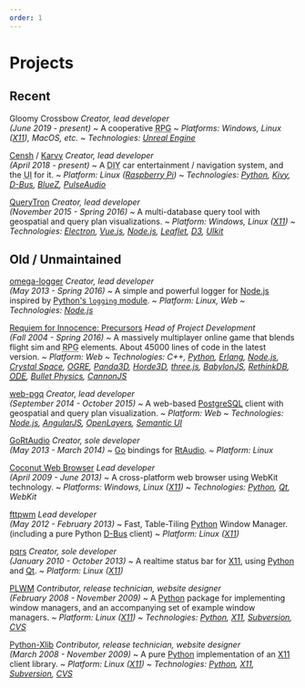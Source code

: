 ```yaml
---
order: 1
---
```


# Projects

[AngularJS]: https://angularjs.org/
[BabylonJS]: https://www.babylonjs.com/
[BlueZ]: http://www.bluez.org/
[Bullet Physics]: http://bulletphysics.org/wordpress/
[CannonJS]: http://www.cannonjs.org/
[Censh]: https://hackaday.io/project/157460-censh
[Coconut Web Browser]: https://osdn.net/projects/coconut/
[Crystal Space]: http://www.crystalspace3d.org/
[CVS]: http://www.nongnu.org/cvs/
[D3]: https://d3js.org/
[D-Bus]: https://www.freedesktop.org/wiki/Software/dbus/
[Electron]: http://electron.atom.io/
[Erlang]: http://www.erlang.org/
[fttpwm]: https://osdn.net/projects/fttpwm/
[Go]: https://golang.org/
[GoRtAudio]: https://github.com/whitelynx/gortaudio
[Horde3D]: http://www.horde3d.org/
[Karvy]: https://github.com/whitelynx/karvy
[Kivy]: https://kivy.org/
[Leaflet]: http://leafletjs.com/
[Node.js]: https://nodejs.org/
[ODE]: http://ode.org/
[OGRE]: https://www.ogre3d.org/
[omega-logger]: https://github.com/whitelynx/web-pgq
[OpenLayers]: http://openlayers.org/
[Panda3D]: http://www.panda3d.org/
[PLWM]: http://plwm.sourceforge.net
[PostgreSQL]: https://www.postgresql.org/
[pqrs]: https://bitbucket.org/whitelynx/pqrs
[PulseAudio]: https://www.freedesktop.org/wiki/Software/PulseAudio/
[Python]: http://www.python.org/
[Python's `logging` module]: https://docs.python.org/2/library/logging.html
[Python-Xlib]: http://python-xlib.sourceforge.net
[Qt]: http://www.qt.io/
[QueryTron]: https://gitlab.com/whitelynx/querytron
[Raspberry Pi]: https://www.raspberrypi.org/products/raspberry-pi-3-model-b-plus/
[Requiem for Innocence: Precursors]: https://github.com/SkewedAspect/rfi-webgl-client
[RethinkDB]: https://www.rethinkdb.com/
[RtAudio]: http://www.music.mcgill.ca/~gary/rtaudio/
[Semantic UI]: http://semantic-ui.com/
[Subversion]: https://subversion.apache.org/
[three.js]: https://threejs.org/
[UIkit]: http://getuikit.com/
[Unreal Engine]: https://www.unrealengine.com/en-US/what-is-unreal-engine-4
[Vue.js]: http://vuejs.org/
[web-pgq]: https://github.com/whitelynx/web-pgq
[X11]: https://www.wikiwand.com/en/X_Window_System

Recent
------

Gloomy Crossbow _Creator, lead developer<br>(June 2019 - present)_
  ~ A cooperative <abbr title="role-playing game">RPG</abbr>
  ~ _Platforms: Windows, Linux ([X11][]), MacOS, etc._
  ~ _Technologies: [Unreal Engine][]_

[Censh][] / [Karvy][] _Creator, lead developer<br>(April 2018 - present)_
  ~ A <abbr title="do-it-yourself">DIY</abbr> car entertainment / navigation system, and the <abbr title="user interface">UI</abbr> for it.
  ~ _Platform: Linux ([Raspberry Pi][])_
  ~ _Technologies: [Python][], [Kivy][], [D-Bus][], [BlueZ][], [PulseAudio][]_

[QueryTron][] _Creator, lead developer<br>(November 2015 - Spring 2016)_
  ~ A multi-database query tool with geospatial and query plan visualizations.
  ~ _Platform: Windows, Linux ([X11][])_
  ~ _Technologies: [Electron][], [Vue.js][], [Node.js][], [Leaflet][], [D3][], [UIkit][]_


Old / Unmaintained
------------------

[omega-logger][] _Creator, lead developer<br>(May 2013 - Spring 2016)_
  ~ A simple and powerful logger for [Node.js][] inspired by [Python's `logging` module][].
  ~ _Platform: Linux, Web_
  ~ _Technologies: [Node.js][]_

[Requiem for Innocence: Precursors][] _Head of Project Development<br>(Fall 2004 - Spring 2016)_
  ~ A massively multiplayer online game that blends flight sim and <abbr title="role-playing game">RPG</abbr> elements. About 45000 lines of code in the latest version.
  ~ _Platform: Web_
  ~ _Technologies: C++, [Python][], [Erlang][], [Node.js][], [Crystal Space][], [OGRE][], [Panda3D][], [Horde3D][], [three.js][], [BabylonJS][], [RethinkDB][], [<abbr title="Open Dynamics Engine">ODE</abbr>][ODE], [Bullet Physics][], [CannonJS][]_

[web-pgq][] _Creator, lead developer<br>(September 2014 - October 2015)_
  ~ A web-based [PostgreSQL][] client with geospatial and query plan visualization.
  ~ _Platform: Web_
  ~ _Technologies: [Node.js][], [AngularJS][], [OpenLayers][], [Semantic UI][]_

[GoRtAudio][] _Creator, sole developer<br>(May 2013 - March 2014)_
  ~ [Go][] bindings for [RtAudio][].
  ~ _Platform: Linux_

[Coconut Web Browser][] _Lead developer<br>(April 2009 - June 2013)_
  ~ A cross-platform web browser using WebKit technology.
  ~ _Platforms: Windows, Linux ([X11][])_
  ~ _Technologies: [Python][], [Qt][], WebKit_

[fttpwm][] _Lead developer<br>(May 2012 - February 2013)_
  ~ Fast, Table-Tiling [Python][] Window Manager. (including a pure Python [D-Bus][] client)
  ~ _Platform: Linux ([X11][])_

[pqrs][] _Creator, sole developer<br>(January 2010 - October 2013)_
  ~ A realtime status bar for [X11][], using [Python][] and [Qt][].
  ~ _Platform: Linux ([X11][])_

[PLWM][] _Contributor, release technician, website&nbsp;designer<br>(February 2008 - November 2009)_
  ~ A [Python][] package for implementing window managers, and an accompanying set of example window managers.
  ~ _Platform: Linux ([X11][])_
  ~ _Technologies: [Python][], [X11][], [Subversion][], [CVS][]_

[Python-Xlib][] _Contributor, release technician, website&nbsp;designer<br>(March 2008 - November 2009)_
  ~ A pure [Python][] implementation of an [X11][] client library.
  ~ _Platform: Linux ([X11][])_
  ~ _Technologies: [Python][], [X11][], [Subversion][], [CVS][]_
